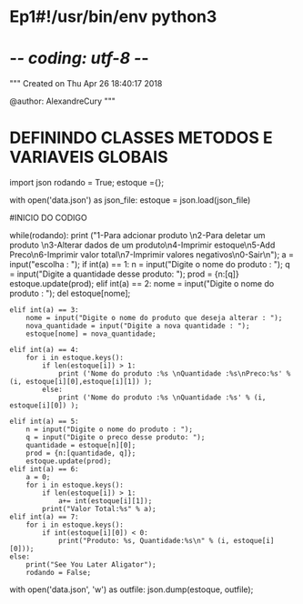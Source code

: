 # Ep1#!/usr/bin/env python3
# -*- coding: utf-8 -*-
"""
Created on Thu Apr 26 18:40:17 2018

@author: AlexandreCury
"""

# DEFININDO CLASSES METODOS E VARIAVEIS GLOBAIS
import json
rodando = True;
estoque ={};

with open('data.json') as json_file:
    estoque = json.load(json_file)


#INICIO DO CODIGO

while(rodando):
    print ("1-Para adcionar produto \n2-Para deletar um produto \n3-Alterar dados de um produto\n4-Imprimir estoque\n5-Add Preco\n6-Imprimir valor total\n7-Imprimir valores negativos\n0-Sair\n");
    a = input("escolha : ");
    if int(a) == 1:
        n = input("Digite o nome do produto : ");
        q = input("Digite a quantidade desse produto: ");
        prod = {n:[q]}
        estoque.update(prod);
    elif int(a) == 2:
            nome = input("Digite o nome do produto : ");
            del estoque[nome];

    elif int(a) == 3:
        nome = input("Digite o nome do produto que deseja alterar : ");
        nova_quantidade = input("Digite a nova quantidade : ");
        estoque[nome] = nova_quantidade;

    elif int(a) == 4:
        for i in estoque.keys():
            if len(estoque[i]) > 1:
                print ('Nome do produto :%s \nQuantidade :%s\nPreco:%s' % (i, estoque[i][0],estoque[i][1]) );
            else:
                print ('Nome do produto :%s \nQuantidade :%s' % (i, estoque[i][0]) );

    elif int(a) == 5:
        n = input("Digite o nome do produto : ");
        q = input("Digite o preco desse produto: ");
        quantidade = estoque[n][0];
        prod = {n:[quantidade, q]};
        estoque.update(prod);
    elif int(a) == 6:
        a = 0;
        for i in estoque.keys():
            if len(estoque[i]) > 1:
                a+= int(estoque[i][1]);
            print("Valor Total:%s" % a);
    elif int(a) == 7:
        for i in estoque.keys():
            if int(estoque[i][0]) < 0:
                print("Produto: %s, Quantidade:%s\n" % (i, estoque[i][0]));
    else:
        print("See You Later Aligator");
        rodando = False;

with open('data.json', 'w') as outfile:
    json.dump(estoque, outfile);
